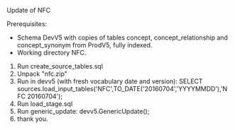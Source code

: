 Update of NFC

Prerequisites:
- Schema DevV5 with copies of tables concept, concept_relationship and concept_synonym from ProdV5, fully indexed.
- Working directory NFC.

1. Run create_source_tables.sql
2. Unpack "nfc.zip"
3. Run in devv5 (with fresh vocabulary date and version): SELECT sources.load_input_tables('NFC',TO_DATE('20160704','YYYYMMDD'),'NFC 20160704');
4. Run load_stage.sql
5. Run generic_update: devv5.GenericUpdate();
6. thank you.

